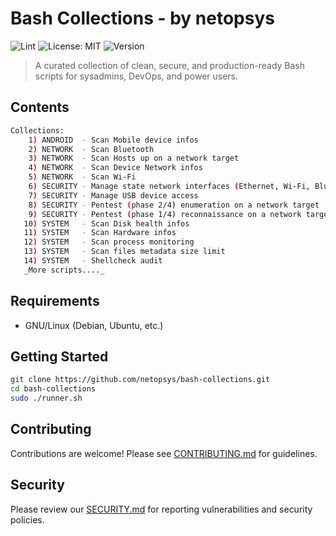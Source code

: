 # Bash Collections - by netopsys

![Lint](https://github.com/netopsys/bash-collections/actions/workflows/lint.yml/badge.svg?style=flat-square&logoColor=white)
![License: MIT](https://img.shields.io/badge/License-MIT-blue.svg?style=flat-square&logo=opensourceinitiative&logoColor=white)
![Version](https://img.shields.io/badge/version-0.28.1-blue.svg?style=flat-square&logoColor=white)

> A curated collection of clean, secure, and production-ready Bash scripts for sysadmins, DevOps, and power users.

## Contents

```bash
Collections:
    1) ANDROID  - Scan Mobile device infos
    2) NETWORK  - Scan Bluetooth 
    3) NETWORK  - Scan Hosts up on a network target 
    4) NETWORK  - Scan Device Network infos
    5) NETWORK  - Scan Wi-Fi 
    6) SECURITY - Manage state network interfaces (Ethernet, Wi-Fi, Bluetooth) 
    7) SECURITY - Manage USB device access 
    8) SECURITY - Pentest (phase 2/4) enumeration on a network target
    9) SECURITY - Pentest (phase 1/4) reconnaissance on a network target
   10) SYSTEM   - Scan Disk health infos
   11) SYSTEM   - Scan Hardware infos
   12) SYSTEM   - Scan process monitoring 
   13) SYSTEM   - Scan files metadata size limit
   14) SYSTEM   - Shellcheck audit
   _More scripts...._ 
```

## Requirements

- GNU/Linux (Debian, Ubuntu, etc.) 

## Getting Started

```bash
git clone https://github.com/netopsys/bash-collections.git
cd bash-collections
sudo ./runner.sh
```
## Contributing

Contributions are welcome! Please see [CONTRIBUTING.md](https://github.com/netopsys/bash-collections.git/blob/main/CONTRIBUTING.md) for guidelines.

## Security

Please review our [SECURITY.md](https://github.com/netopsys/bash-collections.git/blob/main/SECURITY.md) for reporting vulnerabilities and security policies.